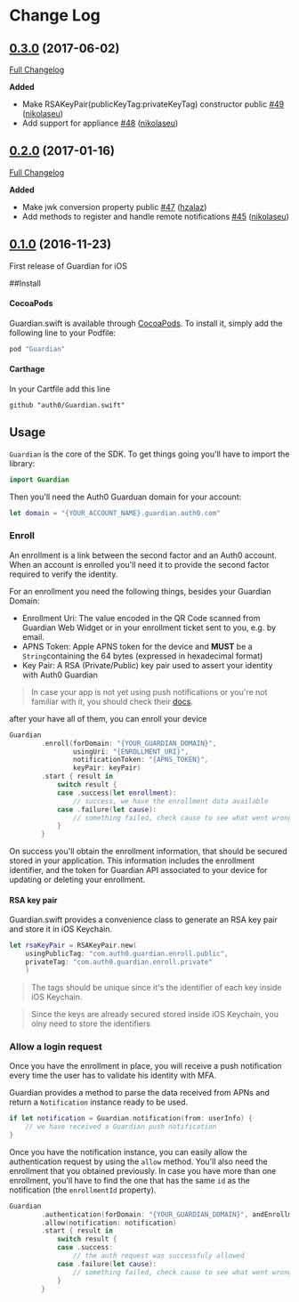 # Change Log

## [0.3.0](https://github.com/auth0/Guardian.swift/tree/0.3.0) (2017-06-02)
[Full Changelog](https://github.com/auth0/Guardian.swift/compare/0.2.0...0.3.0)

**Added**
- Make RSAKeyPair(publicKeyTag:privateKeyTag) constructor public [\#49](https://github.com/auth0/Guardian.swift/pull/49) ([nikolaseu](https://github.com/nikolaseu))
- Add support for appliance [\#48](https://github.com/auth0/Guardian.swift/pull/48) ([nikolaseu](https://github.com/nikolaseu))

## [0.2.0](https://github.com/auth0/Guardian.swift/tree/0.2.0) (2017-01-16)
[Full Changelog](https://github.com/auth0/Guardian.swift/compare/0.1.0...0.2.0)

**Added**
- Make jwk conversion property public [\#47](https://github.com/auth0/Guardian.swift/pull/47) ([hzalaz](https://github.com/hzalaz))
- Add methods to register and handle remote notifications [\#45](https://github.com/auth0/Guardian.swift/pull/45) ([nikolaseu](https://github.com/nikolaseu))

## [0.1.0](https://github.com/auth0/Guardian.swift/tree/0.1.0) (2016-11-23)

First release of Guardian for iOS

##Install

#### CocoaPods

Guardian.swift is available through [CocoaPods](http://cocoapods.org). 
To install it, simply add the following line to your Podfile:

```ruby
pod "Guardian"
```

#### Carthage

In your Cartfile add this line

```
github "auth0/Guardian.swift"
```

## Usage

`Guardian` is the core of the SDK. To get things going you'll have to import the library:

```swift
import Guardian
```

Then you'll need the Auth0 Guarduan domain for your account:

```swift
let domain = "{YOUR_ACCOUNT_NAME}.guardian.auth0.com"
```

### Enroll

An enrollment is a link between the second factor and an Auth0 account. When an account is enrolled
you'll need it to provide the second factor required to verify the identity.

For an enrollment you need the following things, besides your Guardian Domain:

- Enrollment Uri: The value encoded in the QR Code scanned from Guardian Web Widget or in your enrollment ticket sent to you, e.g. by email.
- APNS Token: Apple APNS token for the device and **MUST** be a `String`containing the 64 bytes (expressed in hexadecimal format)
- Key Pair: A RSA (Private/Public) key pair used to assert your identity with Auth0 Guardian

> In case your app is not yet using push notifications or you're not familiar with it, you should check their [docs](https://developer.apple.com/go/?id=push-notifications).

after your have all of them, you can enroll your device

```swift
Guardian
        .enroll(forDomain: "{YOUR_GUARDIAN_DOMAIN}",
                usingUri: "{ENROLLMENT_URI}",
                notificationToken: "{APNS_TOKEN}",
                keyPair: keyPair)
        .start { result in
            switch result {
            case .success(let enrollment): 
                // success, we have the enrollment data available
            case .failure(let cause):
                // something failed, check cause to see what went wrong
            }
        }
```

On success you'll obtain the enrollment information, that should be secured stored in your application. This information includes the enrollment identifier, and the token for Guardian API associated to your device for updating or deleting your enrollment.

#### RSA key pair

Guardian.swift provides a convenience class to generate an RSA key pair and store it in iOS Keychain.

```swift
let rsaKeyPair = RSAKeyPair.new(
    usingPublicTag: "com.auth0.guardian.enroll.public",
    privateTag: "com.auth0.guardian.enroll.private"
    )
```

> The tags should be unique since it's the identifier of each key inside iOS Keychain. 

> Since the keys are already secured stored inside iOS Keychain, you olny need to store the identifiers

### Allow a login request

Once you have the enrollment in place, you will receive a push notification every time the user has to validate his identity with MFA.

Guardian provides a method to parse the data received from APNs and return a `Notification` instance ready to be used.

```swift
if let notification = Guardian.notification(from: userInfo) {
    // we have received a Guardian push notification
}
```

Once you have the notification instance, you can easily allow the authentication request by using
the `allow` method. You'll also need the enrollment that you obtained previously.
In case you have more than one enrollment, you'll have to find the one that has the same `id` as the
notification (the `enrollmentId` property).

```swift
Guardian
        .authentication(forDomain: "{YOUR_GUARDIAN_DOMAIN}", andEnrollment: enrollment)
        .allow(notification: notification)
        .start { result in
            switch result {
            case .success: 
                // the auth request was successfuly allowed
            case .failure(let cause):
                // something failed, check cause to see what went wrong
            }
        }
```
